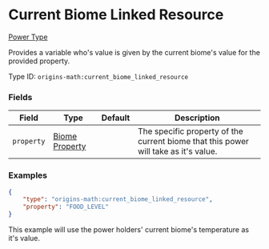 # Current Biome Linked Resource

[Power Type](../power_types.md)

Provides a variable who's value is given by the current biome's value for the provided property.

Type ID: `origins-math:current_biome_linked_resource`

### Fields
| Field   | Type | Default    | Description |
|---------|------|------------|-------------|
|`property`|[Biome Property](../data_types/biome_property.md)| | The specific property of the current biome that this power will take as it's value. |

### Examples
```json
{
	"type": "origins-math:current_biome_linked_resource",
	"property": "FOOD_LEVEL"
}
```
This example will use the power holders' current biome's temperature as it's value.